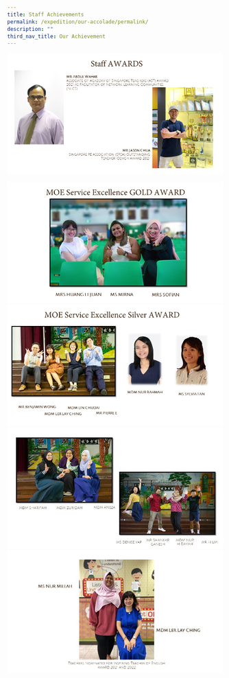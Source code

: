 ```yaml
---
title: Staff Achievements
permalink: /expedition/our-accolade/permalink/
description: ""
third_nav_title: Our Achievement
---
```

![](/images/Expedition/slide11.jpg)

![](/images/Expedition/slide2.JPG)
![](/images/Expedition/slide3.JPG)
![](/images/Expedition/slide4.JPG)
![](/images/Expedition/slide5.JPG)